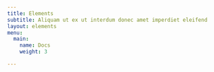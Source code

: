 ```yaml
---
title: Elements
subtitle: Aliquam ut ex ut interdum donec amet imperdiet eleifend
layout: elements
menu:
  main:
    name: Docs
    weight: 3

---
```

